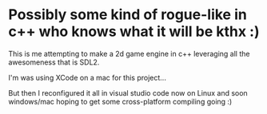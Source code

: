 # Possibly some kind of rogue-like in c++ who knows what it will be kthx :)

This is me attempting to make a 2d game engine in c++ leveraging all the awesomeness that is SDL2.

I'm was using XCode on a mac for this project...

But then I reconfigured it all in visual studio code now on Linux and soon windows/mac hoping to get some cross-platform compiling going :)
